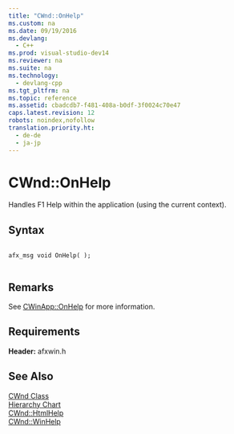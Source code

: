 ```yaml
---
title: "CWnd::OnHelp"
ms.custom: na
ms.date: 09/19/2016
ms.devlang: 
  - C++
ms.prod: visual-studio-dev14
ms.reviewer: na
ms.suite: na
ms.technology: 
  - devlang-cpp
ms.tgt_pltfrm: na
ms.topic: reference
ms.assetid: cbadcdb7-f481-408a-b0df-3f0024c70e47
caps.latest.revision: 12
robots: noindex,nofollow
translation.priority.ht: 
  - de-de
  - ja-jp
---
```

# CWnd::OnHelp
Handles F1 Help within the application (using the current context).  
  
## Syntax  
  
```  
  
afx_msg void OnHelp( );  
  
```  
  
## Remarks  
 See [CWinApp::OnHelp](../vs140/CWinApp--OnHelp.md) for more information.  
  
## Requirements  
 **Header:** afxwin.h  
  
## See Also  
 [CWnd Class](../vs140/CWnd-Class.md)   
 [Hierarchy Chart](../vs140/Hierarchy-Chart.md)   
 [CWnd::HtmlHelp](../vs140/CWnd--HtmlHelp.md)   
 [CWnd::WinHelp](../vs140/CWnd--WinHelp.md)